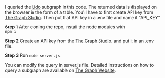 I queried the [Lido](https://thegraph.com/explorer/subgraphs/Sxx812XgeKyzQPaBpR5YZWmGV5fZuBaPdh7DFhzSwiQ?v=0&view=Overview&chain=arbitrum-one) subgraph in this code. The returned data is displayed on the browser in the form of a table. You'll have to first create API key from [The Graph Studio](https://thegraph.com/studio/). 
Then put that API key in a .env file and name it "API_KEY"

**Step 1**
After cloning the repo, install the node modules with  
`npm i`

**Step 2**
Create an API key from the [The Graph Studio](https://thegraph.com/studio/). and put it in an .env file.

**Step 3**
Run 
`node server.js`

You can modify the query in server.js file. Detailed instructions on how to query a subgraph are available on [The Graph Website](https://thegraph.com/docs/en/querying/querying-the-graph/#querying-from-your-app).
